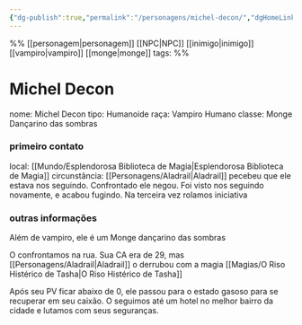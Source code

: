 ```yaml
---
{"dg-publish":true,"permalink":"/personagens/michel-decon/","dgHomeLink":true,"dgPassFrontmatter":false}
---
```


%%
[[personagem|personagem]] [[NPC|NPC]] [[inimigo|inimigo]] [[vampiro|vampiro]] [[monge|monge]] 
tags: 
%%
# Michel Decon
nome: Michel Decon
tipo: Humanoide
raça: Vampiro Humano
classe: Monge Dançarino das sombras

### primeiro contato
local: [[Mundo/Esplendorosa Biblioteca de Magia|Esplendorosa Biblioteca de Magia]]
circunstância: [[Personagens/Aladrail|Aladrail]] pecebeu que ele estava nos seguindo. Confrontado ele negou. Foi visto nos seguindo novamente, e acabou fugindo. Na terceira vez rolamos iniciativa

### outras informações
Além de vampiro, ele é um Monge dançarino das sombras

O confrontamos na rua. Sua CA era de 29, mas [[Personagens/Aladrail|Aladrail]] o derrubou com a magia [[Magias/O Riso Histérico de Tasha|O Riso Histérico de Tasha]]

Após seu PV ficar abaixo de 0, ele passou para o estado gasoso para se recuperar em seu caixão. O seguimos até um hotel no melhor bairro da cidade e lutamos com seus seguranças.